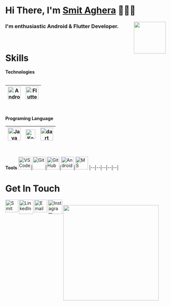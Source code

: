 
<h1>Hi There, I'm <a href="https://www.Smit Aghera.dev" target="_blank">Smit Aghera</a> 🙋🏻‍♂️</h1> 


<img align='right' src="https://media3.giphy.com/media/v1.Y2lkPTc5MGI3NjExdHhkcXZqa2wxNTdnMTVwMXNnaHh2djZ4dm5vMHhveXJ5Y3V3enJjYyZlcD12MV9pbnRlcm5hbF9naWZfYnlfaWQmY3Q9cw/IMcAgp44BHeKKAh9ng/giphy.gif" width="100">

<h3><b>I'm enthusiastic Android & Flutter Developer.</b></h3>


<br/>




<h1>Skills</h1>

 **Technologies**
 <br/>
<br/>

<img alt="Android Studio" width="40px" src="https://upload.wikimedia.org/wikipedia/commons/c/c1/Android_Studio_icon_%282023%29.svg"/>|<img alt="Flutter" width="40px" src="https://img.icons8.com/color/48/flutter.png"/> 
|--|--|

<br/>

 **Programing Language**

<img alt="Java" width="40px" src="https://img.icons8.com/color/48/java-coffee-cup-logo--v1.png"/>|<img alt="Kotlin" width="30px" src="https://img.icons8.com/external-tal-revivo-color-tal-revivo/24/external-kotlin-a-cross-platform-statically-typed-general-purpose-programming-language-with-type-inference-logo-color-tal-revivo.png"/>|<img alt="dart" width="40px" src="https://www.vectorlogo.zone/logos/dartlang/dartlang-icon.svg">|
 |--|--|--|
<br/>

 **Tools**
 <img alt="VS Code" width="40px" src="https://img.icons8.com/fluent/48/000000/visual-studio-code-2019.png"/>|<img alt="Git" width="40px" src="https://img.icons8.com/color/48/000000/git.png"/>|<img alt="Git Hub" width="40px" src="https://img.icons8.com/fluent/240/000000/github.png"/>|<img alt="Android Studio" width="40px" src="https://img.icons8.com/color/48/android-studio--v3.png"/>|<img alt="MS Office" width="40px" src="https://img.icons8.com/fluent/48/000000/microsoft-office-2019.png"/>
 |--|--|--|--|--|
 <br/>
 <h1>Get In Touch</h1>

[<img align="left" alt="Smit Aghera" width="40px" src="https://img.icons8.com/cotton/64/000000/earth-planet--v2.png"/>](https://www.smitaghera7778.com)
[<img align="left" alt="LinkedIn - Dhaval Bheda" width="45px" src="https://img.icons8.com/fluent/96/000000/linkedin.png"/>](https://www.linkedin.com/in/smitaghera) 
[<img align="left" alt="Email - Dhaval Bheda" width="40px" src="https://img.icons8.com/cute-clipart/64/000000/upload-mail.png" />](mailto:smit4180@gmail.com) 
[<img align="left" alt="Instagram - Dhaval Bheda" width="45px" src="https://img.icons8.com/cute-clipart/64/000000/instagram-new.png"/>](https://www.instagram.com/smit_7778)
<br/>
<img src="https://media.giphy.com/media/sUHnQhe6GJloCs53Rv/giphy.gif" width="300">
